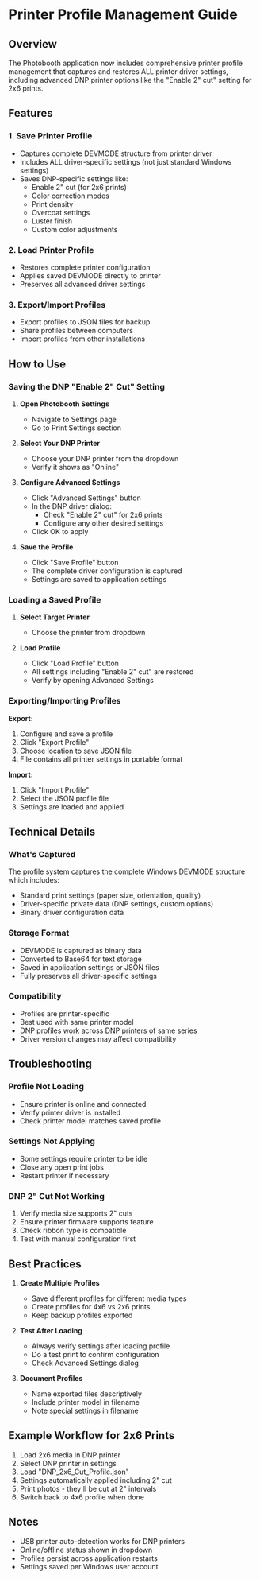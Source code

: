 # Printer Profile Management Guide

## Overview
The Photobooth application now includes comprehensive printer profile management that captures and restores ALL printer driver settings, including advanced DNP printer options like the "Enable 2" cut" setting for 2x6 prints.

## Features

### 1. Save Printer Profile
- Captures complete DEVMODE structure from printer driver
- Includes ALL driver-specific settings (not just standard Windows settings)
- Saves DNP-specific settings like:
  - Enable 2" cut (for 2x6 prints)
  - Color correction modes
  - Print density
  - Overcoat settings
  - Luster finish
  - Custom color adjustments

### 2. Load Printer Profile
- Restores complete printer configuration
- Applies saved DEVMODE directly to printer
- Preserves all advanced driver settings

### 3. Export/Import Profiles
- Export profiles to JSON files for backup
- Share profiles between computers
- Import profiles from other installations

## How to Use

### Saving the DNP "Enable 2" Cut" Setting

1. **Open Photobooth Settings**
   - Navigate to Settings page
   - Go to Print Settings section

2. **Select Your DNP Printer**
   - Choose your DNP printer from the dropdown
   - Verify it shows as "Online"

3. **Configure Advanced Settings**
   - Click "Advanced Settings" button
   - In the DNP driver dialog:
     - Check "Enable 2" cut" for 2x6 prints
     - Configure any other desired settings
   - Click OK to apply

4. **Save the Profile**
   - Click "Save Profile" button
   - The complete driver configuration is captured
   - Settings are saved to application settings

### Loading a Saved Profile

1. **Select Target Printer**
   - Choose the printer from dropdown

2. **Load Profile**
   - Click "Load Profile" button
   - All settings including "Enable 2" cut" are restored
   - Verify by opening Advanced Settings

### Exporting/Importing Profiles

**Export:**
1. Configure and save a profile
2. Click "Export Profile"
3. Choose location to save JSON file
4. File contains all printer settings in portable format

**Import:**
1. Click "Import Profile"
2. Select the JSON profile file
3. Settings are loaded and applied

## Technical Details

### What's Captured
The profile system captures the complete Windows DEVMODE structure which includes:
- Standard print settings (paper size, orientation, quality)
- Driver-specific private data (DNP settings, custom options)
- Binary driver configuration data

### Storage Format
- DEVMODE is captured as binary data
- Converted to Base64 for text storage
- Saved in application settings or JSON files
- Fully preserves all driver-specific settings

### Compatibility
- Profiles are printer-specific
- Best used with same printer model
- DNP profiles work across DNP printers of same series
- Driver version changes may affect compatibility

## Troubleshooting

### Profile Not Loading
- Ensure printer is online and connected
- Verify printer driver is installed
- Check printer model matches saved profile

### Settings Not Applying
- Some settings require printer to be idle
- Close any open print jobs
- Restart printer if necessary

### DNP 2" Cut Not Working
1. Verify media size supports 2" cuts
2. Ensure printer firmware supports feature
3. Check ribbon type is compatible
4. Test with manual configuration first

## Best Practices

1. **Create Multiple Profiles**
   - Save different profiles for different media types
   - Create profiles for 4x6 vs 2x6 prints
   - Keep backup profiles exported

2. **Test After Loading**
   - Always verify settings after loading profile
   - Do a test print to confirm configuration
   - Check Advanced Settings dialog

3. **Document Profiles**
   - Name exported files descriptively
   - Include printer model in filename
   - Note special settings in filename

## Example Workflow for 2x6 Prints

1. Load 2x6 media in DNP printer
2. Select DNP printer in settings
3. Load "DNP_2x6_Cut_Profile.json"
4. Settings automatically applied including 2" cut
5. Print photos - they'll be cut at 2" intervals
6. Switch back to 4x6 profile when done

## Notes
- USB printer auto-detection works for DNP printers
- Online/offline status shown in dropdown
- Profiles persist across application restarts
- Settings saved per Windows user account